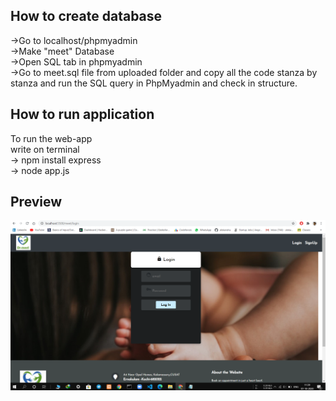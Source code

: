 
## How to create database
->Go to localhost/phpmyadmin <br>
->Make "meet" Database <br>
->Open SQL tab in phpmyadmin <br>
->Go to meet.sql file from uploaded folder and copy all the code stanza by stanza and run the SQL query in PhpMyadmin and check in structure.

## How to run application
To run the web-app <br>
write on terminal <br>
-> npm install express <br>
-> node app.js <br>

## Preview
![](public/image/screenshot_login.png)



 
